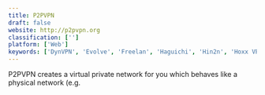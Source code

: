 ```yaml
---
title: P2PVPN
draft: false 
website: http://p2pvpn.org
classification: ['']
platform: ['Web']
keywords: ['DynVPN', 'Evolve', 'Freelan', 'Haguichi', 'Hin2n', 'Hoxx VPN Proxy', 'IPOP (IP-over-P2P)', 'LogMeIn Hamachi', 'NeoRouter', 'NetOverNet', 'OpenVPN', 'ProtonVPN', 'Radmin VPN', 'SoftEther VPN', 'Wippien NWRK', 'ZeroTier']
---
```

P2PVPN creates a virtual private network for you which behaves like a physical network (e.g.